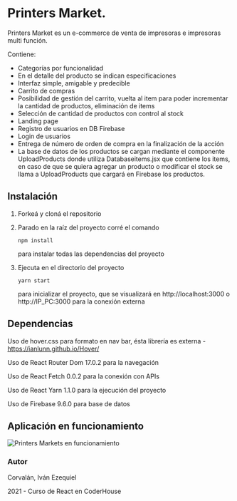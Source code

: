 # Printers Market.

Printers Market es un e-commerce de venta de impresoras e impresoras multi función.

Contiene:

- Categorías por funcionalidad
- En el detalle del producto se indican especificaciones
- Interfaz simple, amigable y predecible
- Carrito de compras
- Posibilidad de gestión del carrito, vuelta al item para poder incrementar la cantidad de productos, eliminación de items
- Selección de cantidad de productos con control al stock
- Landing page
- Registro de usuarios en DB Firebase
- Login de usuarios
- Entrega de número de orden de compra en la finalización de la acción
- La base de datos de los productos se cargan mediante el componente UploadProducts donde utiliza  Databaseitems.jsx que contiene los items, en caso de que se quiera agregar un producto o modificar el stock se llama a UploadProducts que cargará en Firebase los productos.

## Instalación

1. Forkeá y cloná el repositorio

2. Parado en la raíz del proyecto corré el comando 

   ```
   npm install
   ```

    para instalar todas las dependencias del proyecto

3. Ejecuta en el directorio del proyecto 

   ```
   yarn start
   ```

   para inicializar el proyecto, que se visualizará en http://localhost:3000 o http://IP_PC:3000 para la conexión externa



## Dependencias

Uso de hover.css para formato en nav bar, ésta librería es externa - https://ianlunn.github.io/Hover/

Uso de React Router Dom 17.0.2 para la navegación

Uso de React Fetch 0.0.2 para la conexión con APIs

Uso de React Yarn 1.1.0 para la ejecución del proyecto

Uso de Firebase 9.6.0 para base de datos

## Aplicación en funcionamiento

![Printers Markets en funcionamiento](https://res.cloudinary.com/icorvalan/image/upload/v1641236210/gif/Printers_Market_f8yfjk.gif)

### Autor

Corvalán, Iván Ezequiel

2021 - Curso de React en CoderHouse
